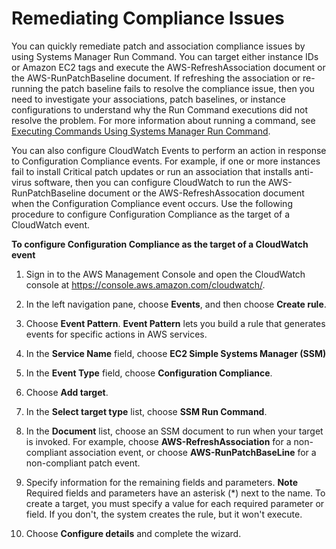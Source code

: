 # Remediating Compliance Issues<a name="sysman-compliance-fixing"></a>

You can quickly remediate patch and association compliance issues by using Systems Manager Run Command\. You can target either instance IDs or Amazon EC2 tags and execute the AWS\-RefreshAssociation document or the AWS\-RunPatchBaseline document\. If refreshing the association or re\-running the patch baseline fails to resolve the compliance issue, then you need to investigate your associations, patch baselines, or instance configurations to understand why the Run Command executions did not resolve the problem\. For more information about running a command, see [Executing Commands Using Systems Manager Run Command](run-command.md)\.

You can also configure CloudWatch Events to perform an action in response to Configuration Compliance events\. For example, if one or more instances fail to install Critical patch updates or run an association that installs anti\-virus software, then you can configure CloudWatch to run the AWS\-RunPatchBaseline document or the AWS\-RefreshAssocation document when the Configuration Compliance event occurs\. Use the following procedure to configure Configuration Compliance as the target of a CloudWatch event\.

**To configure Configuration Compliance as the target of a CloudWatch event**

1. Sign in to the AWS Management Console and open the CloudWatch console at [https://console\.aws\.amazon\.com/cloudwatch/](https://console.aws.amazon.com/cloudwatch/)\.

1. In the left navigation pane, choose **Events**, and then choose **Create rule**\.

1. Choose **Event Pattern**\. **Event Pattern** lets you build a rule that generates events for specific actions in AWS services\. 

1. In the **Service Name** field, choose **EC2 Simple Systems Manager \(SSM\)**

1. In the **Event Type** field, choose **Configuration Compliance**\.

1. Choose **Add target**\.

1. In the **Select target type** list, choose **SSM Run Command**\. 

1. In the **Document** list, choose an SSM document to run when your target is invoked\. For example, choose **AWS\-RefreshAssociation** for a non\-compliant association event, or choose **AWS\-RunPatchBaseLine** for a non\-compliant patch event\.

1. Specify information for the remaining fields and parameters\.
**Note**  
Required fields and parameters have an asterisk \(\*\) next to the name\. To create a target, you must specify a value for each required parameter or field\. If you don't, the system creates the rule, but it won't execute\.

1. Choose **Configure details** and complete the wizard\.